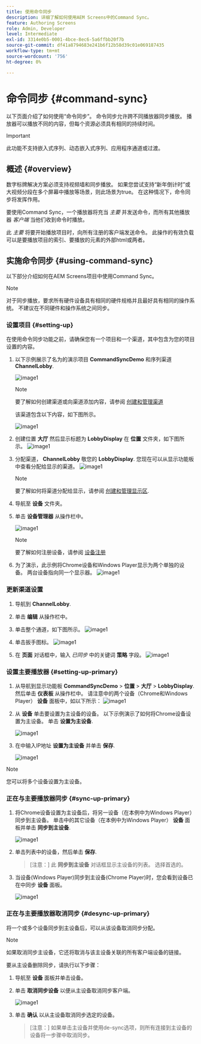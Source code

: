 ```yaml
---
title: 使用命令同步
description: 详细了解如何使用AEM Screens中的Command Sync。
feature: Authoring Screens
role: Admin, Developer
level: Intermediate
exl-id: 3314e0b5-0001-4bce-8ec6-5a6ffbb20f7b
source-git-commit: df41a8794683e241b6f12b58d39c01e069187435
workflow-type: tm+mt
source-wordcount: '756'
ht-degree: 0%

---
```


# 命令同步 {#command-sync}

以下页面介绍了如何使用“命令同步”。 命令同步允许跨不同播放器同步播放。 播放器可以播放不同的内容，但每个资源必须具有相同的持续时间。

>[!IMPORTANT]
>
>此功能不支持嵌入式序列、动态嵌入式序列、应用程序通道或过渡。

## 概述 {#overview}

数字标牌解决方案必须支持视频墙和同步播放。 如果您尝试支持“新年倒计时”或大视频分段在多个屏幕中播放等场景，则此场景为true。 在这种情况下，命令同步将发挥作用。

要使用Command Sync，一个播放器将充当 *主要* 并发送命令，而所有其他播放器 *客户端* 当他们收到命令时播放。

此 *主要* 将要开始播放项目时，向所有注册的客户端发送命令。 此操作的有效负载可以是要播放项目的索引、要播放的元素的外部html或两者。

## 实施命令同步 {#using-command-sync}

以下部分介绍如何在AEM Screens项目中使用Command Sync。

>[!NOTE]
>
>对于同步播放，要求所有硬件设备具有相同的硬件规格并且最好具有相同的操作系统。 不建议在不同硬件和操作系统之间同步。

### 设置项目 {#setting-up}

在使用命令同步功能之前，请确保您有一个项目和一个渠道，其中包含为您的项目设置的内容。

1. 以下示例展示了名为的演示项目 **CommandSyncDemo** 和序列渠道 **ChannelLobby**.

   ![image1](assets/command-sync/command-sync1-1.png)

   >[!NOTE]
   >
   >要了解如何创建渠道或向渠道添加内容，请参阅 [创建和管理渠道](/help/user-guide/managing-channels.md)

   该渠道包含以下内容，如下图所示。

   ![image1](assets/command-sync/command-sync2-1.png)

1. 创建位置 **大厅** 然后显示标题为 **LobbyDisplay** 在 **位置** 文件夹，如下图所示。
   ![image1](assets/command-sync/command-sync3-1.png)

1. 分配渠道， **ChannelLobby** 敬您的 **LobbyDisplay**. 您现在可以从显示功能板中查看分配给显示的渠道。
   ![image1](assets/command-sync/command-sync4-1.png)

   >[!NOTE]
   >
   >要了解如何将渠道分配给显示，请参阅 [创建和管理显示区](/help/user-guide/managing-displays.md).

1. 导航至 **设备** 文件夹。
1. 单击 **设备管理器** 从操作栏中。

   ![image1](assets/command-sync5.png)

   >[!NOTE]
   >
   >要了解如何注册设备，请参阅 [设备注册](/help/user-guide/device-registration.md)

1. 为了演示，此示例将Chrome设备和Windows Player显示为两个单独的设备。 两台设备指向同一个显示器。
   ![image1](assets/command-sync6.png)

### 更新渠道设置

1. 导航到 **ChannelLobby**.
1. 单击 **编辑** 从操作栏中。
1. 单击整个通道，如下图所示。
   ![image1](assets/command-sync/command-sync7-1.png)

1. 单击扳手图标。
   ![image1](assets/command-sync/command-sync8-1.png)

1. 在 **页面** 对话框中，输入 *已同步* 中的关键词 **策略** 字段。
   ![image1](assets/command-sync/command-sync9-1.png)


### 设置主要播放器 {#setting-up-primary}

1. 从导航到显示功能板 **CommandSyncDemo** > **位置**  > **大厅** > **LobbyDisplay**. 然后单击 **仪表板** 从操作栏中。
请注意中的两个设备（Chrome和Windows Player） **设备** 面板中，如以下所示：
   ![image1](assets/command-sync/command-sync10-1.png)

1. 从 **设备** 单击要设置为主设备的设备。 以下示例演示了如何将Chrome设备设置为主设备。 单击 **设置为主设备**.

   ![image1](assets/command-sync/command-sync11-1.png)

1. 在中输入IP地址 **设置为主设备** 并单击 **保存**.

   ![image1](assets/command-sync/command-sync12-1.png)

>[!NOTE]
>
>您可以将多个设备设置为主设备。

### 正在与主要播放器同步 {#sync-up-primary}

1. 将Chrome设备设置为主设备后，将另一设备（在本例中为Windows Player）同步到主设备。
单击中的其它设备（在本例中为Windows Player） **设备** 面板并单击 **同步到主设备**.

   ![image1](assets/command-sync/command-sync13-1.png)

1. 单击列表中的设备，然后单击 **保存**.

   >[注意：]
   > 此 **同步到主设备** 对话框显示主设备的列表。 选择首选的。

1. 当设备(Windows Player)同步到主设备(Chrome Player)时，您会看到设备已在中同步 **设备** 面板。

   ![image1](assets/command-sync/command-sync14-1.png)

### 正在与主要播放器取消同步 {#desync-up-primary}

将一个或多个设备同步到主设备后，可以从该设备取消同步分配。

>[!NOTE]
>
>如果取消同步主设备，它还将取消与该主设备关联的所有客户端设备的链接。

要从主设备删除同步，请执行以下步骤：

1. 导航至 **设备** 面板并单击设备。

1. 单击 **取消同步设备** 以便从主设备取消同步客户端。

   ![image1](assets/command-sync/command-sync15-1.png)

1. 单击 **确认** 以从主设备取消同步选定的设备。

   >[注意：]
   > 如果单击主设备并使用de-sync选项，则所有连接到主设备的设备将一步骤中取消同步。
